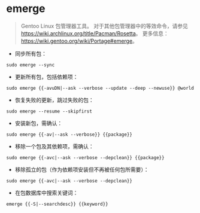 # emerge

> Gentoo Linux 包管理器工具。
> 对于其他包管理器中的等效命令，请参见 <https://wiki.archlinux.org/title/Pacman/Rosetta>。
> 更多信息：<https://wiki.gentoo.org/wiki/Portage#emerge>。

- 同步所有包：

`sudo emerge --sync`

- 更新所有包，包括依赖项：

`sudo emerge {{-avuDN|--ask --verbose --update --deep --newuse}} @world`

- 恢复失败的更新，跳过失败的包：

`sudo emerge --resume --skipfirst`

- 安装新包，需确认：

`sudo emerge {{-av|--ask --verbose}} {{package}}`

- 移除一个包及其依赖项，需确认：

`sudo emerge {{-avc|--ask --verbose --depclean}} {{package}}`

- 移除孤立的包（作为依赖项安装但不再被任何包所需要）：

`sudo emerge {{-avc|--ask --verbose --depclean}}`

- 在包数据库中搜索关键词：

`emerge {{-S|--searchdesc}} {{keyword}}`